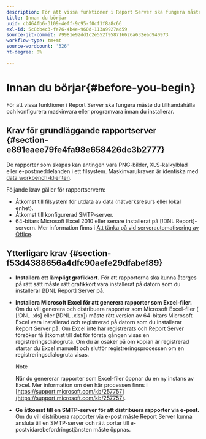 ```yaml
---
description: För att vissa funktioner i Report Server ska fungera måste du tillhandahålla och konfigurera maskinvara eller programvara innan du installerar.
title: Innan du börjar
uuid: cb464fb6-3109-4eff-9c95-f0cf1f8a8c66
exl-id: 5c8bb4c3-fe76-4b4e-960d-113a9927ad59
source-git-commit: 79981e92dd1c2e552f958716626a632ead940973
workflow-type: tm+mt
source-wordcount: '326'
ht-degree: 0%

---
```


# Innan du börjar{#before-you-begin}

För att vissa funktioner i Report Server ska fungera måste du tillhandahålla och konfigurera maskinvara eller programvara innan du installerar.

## Krav för grundläggande rapportserver {#section-e891eaee79fe4fa98e658426dc3b2777}

De rapporter som skapas kan antingen vara PNG-bilder, XLS-kalkylblad eller e-postmeddelanden i ett filsystem. Maskinvarukraven är identiska med [data workbench-klienten](https://experienceleague.adobe.com/docs/data-workbench/using/install/c-data-workbench-client-install.html#Data_Workbench_Client_Minimum_System_Requirements).

Följande krav gäller för rapportservern:

* Åtkomst till filsystem för utdata av data (nätverksresurs eller lokal enhet).
* Åtkomst till konfigurerad SMTP-server.
* 64-bitars Microsoft Excel 2010 eller senare installerat på [!DNL Report]-servern. Mer information finns i [Att tänka på vid serverautomatisering av Office](https://support.microsoft.com/kb/257757).

## Ytterligare krav {#section-f53d4388656a4dfc90aefe29dfabef89}

* **Installera ett lämpligt grafikkort.** För att rapporterna ska kunna återges på rätt sätt måste rätt grafikkort vara installerat på datorn som du installerar  [!DNL Report] Server på.

* **Installera Microsoft Excel för att generera rapporter som Excel-filer.** Om du vill generera och distribuera rapporter som Microsoft Excel-filer (  [!DNL .xls] eller  [!DNL .xlsx]) måste rätt version av 64-bitars Microsoft Excel vara installerad och registrerad på datorn som du installerar Report Server på. Om Excel inte har registrerats och Report Server försöker få åtkomst till det för första gången visas en registreringsdialogruta. Om du är osäker på om kopian är registrerad startar du Excel manuellt och slutför registreringsprocessen om en registreringsdialogruta visas.

   >[!NOTE]
   >
   >När du genererar rapporter som Excel-filer öppnar du en ny instans av Excel. Mer information om den här processen finns i [https://support.microsoft.com/kb/257757](https://support.microsoft.com/kb/257757).

* **Ge åtkomst till en SMTP-server för att distribuera rapporter via e-post.** Om du vill distribuera rapporter via e-post måste Report Server kunna ansluta till en SMTP-server och rätt portar till e-postvidarebefordringstjänsten måste öppnas.
